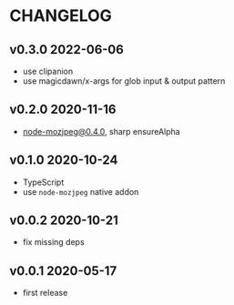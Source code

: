 # CHANGELOG

## v0.3.0 2022-06-06

- use clipanion
- use magicdawn/x-args for glob input & output pattern

## v0.2.0 2020-11-16

- node-mozjpeg@0.4.0, sharp ensureAlpha

## v0.1.0 2020-10-24

- TypeScript
- use `node-mozjpeg` native addon

## v0.0.2 2020-10-21

- fix missing deps

## v0.0.1 2020-05-17

- first release

